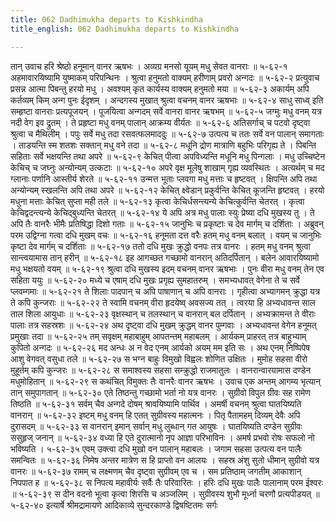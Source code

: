 ```yaml
---
title: 062 Dadhimukha departs to Kishkindha
title_english: 062 Dadhimukha departs to Kishkindha

---
```

<div class="audioEmbed"  caption="श्रीराम-हरिसीताराममूर्ति-घनपाठिभ्यां वचनम्" src="https://archive.org/download/Ramayana-recitation-Sriram-harisItArAmamUrti-Ghanapaati-v2/Kanda_5/Kanda_5_SK-062-Dadhimukha_departs_to_Kishkindha.mp3"></div>
तान् उवाच हरि श्रेष्ठो हनूमान् वानर ऋषभः ।  
अव्यग्र मनसो यूयम् मधु सेवत वानराः ॥ ५-६२-१  
अहमावारयिष्यामि युष्माकम् परिपन्थिनः ।  
श्रुत्वा हनुमतो वाक्यम् हरीणाम् प्रवरो अन्गदः ॥ ५-६२-२  
प्रत्युवाच प्रसन्न आत्मा पिबन्तु हरयो मधु ।  
अवश्यम् कृत कार्यस्य वाक्यम् हनुमतो मया ॥ ५-६२-३  
अकार्यम् अपि कर्तव्यम् किम् अन्ग पुनः ईदृशम् ।  
अन्दगस्य मुखात् श्रुत्वा वचनम् वानर ऋषभाः ॥ ५-६२-४  
साधु साध्व् इति सम्हृष्टा वानराः प्रत्यपूजयन् ।  
पूजयित्वा अन्गदम् सर्वे वानरा वानर ऋषभम् ॥ ५-६२-५  
जग्मुः मधु वनम् यत्र नदी वेग इव द्रुतम् ।  
ते प्रहृष्टा मधु वनम् पालान् आक्रम्य वीर्यतः ॥ ५-६२-६  
अतिसर्गाच् च पटवो दृष्ट्वा श्रुत्वा च मैथिलीम् ।  
पपुः सर्वे मधु तदा रसवत्फलमाददुः ॥ ५-६२-७  
उत्पत्य च ततः सर्वे वन पालान् समागताः ।  
ताडयन्ति स्म शतशः सक्तान् मधु वने तदा ॥ ५-६२-८  
मधूनि द्रोण मात्राणि बहुभिः परिगृह्य ते ।  
पिबन्ति सहिताः सर्वे भक्षयन्ति तथा अपरे ॥ ५-६२-९  
केचित् पीत्वा अपविध्यन्ति मधूनि मधु पिन्गलाः ।  
मधु उच्चिष्टेन केचिच् च जघ्नुः अन्योन्यम् उत्कटाः ॥ ५-६२-१०  
अपरे वृक्ष मूलेषु शाखाम् गृह्य व्यवस्थितः ।  
अत्यर्थम् च मद ग्लानाः पर्णानि आस्तीर्य शेरते ॥ ५-६२-११  
उन्मत्त भूताः प्लवगा मधु मत्ताः च हृष्टवत् ।  
क्षिपन्ति अपि तथा अन्योन्यम् स्खलन्ति अपि तथा अपरे ॥ ५-६२-१२  
केचित् क्ष्वेडान् प्रकुर्वन्ति केचित् कूजन्ति हृष्टवत् ।  
हरयो मधुना मत्ताः केचित् सुप्ता मही तले ॥ ५-६२-१३  
कृत्वा केचिर्धसन्त्यन्ये केचित्कुर्वन्ति चेतरत् ।  
कृत्वा केचिद्वदन्त्यन्ये केचिद्बुध्यन्ति चेतरत् ॥ ५-६२-१४  
ये अपि अत्र मधु पालाः स्युः प्रेष्या दधि मुखस्य तु ।  
ते अपि तैः वानरैः भीमैः प्रतिषिद्धा दिशो गताः ॥ ५-६२-१५  
जानुभिः च प्रकृष्टाः च देव मार्गम् च दर्शिताः ।  
अब्रुवन् परम उद्विग्ना गत्वा दधि मुखम् वचः ॥ ५-६२-१६  
हनूमता दत्त वरैः हतम् मधु वनम् बलात् ।  
वयम् च जानुभिः कृष्टा देव मार्गम् च दर्शिताः ॥ ५-६२-१७  
ततो दधि मुखः क्रुद्धो वनपः तत्र वानरः ।  
हतम् मधु वनम् श्रुत्वा सान्त्वयामास तान् हरीन् ॥ ५-६२-१८  
इह आगच्छत गच्छामो वानरान् अतिदर्पितान् ।  
बलेन आवारयिष्यामो मधु भक्षयतो वयम् ॥ ५-६२-१९  
श्रुत्वा दधि मुखस्य इदम् वचनम् वानर ऋषभाः ।  
पुनः वीरा मधु वनम् तेन एव सहिता ययुः ॥ ५-६२-२०  
मध्ये च एषाम् दधि मुखः प्रगृह्य सुमहातरुम् ।  
समभ्यधावत् वेगेना ते च सर्वे प्लवम्गमाः ॥ ५-६२-२१  
ते शिलाः पादपान् च अपि पाषाणान् च अपि वानराः ।  
गृहीत्वा अभ्यागमन् क्रुद्धा यत्र ते कपि कुन्जराः ॥ ५-६२-२२  
ते स्वामि वचनम् वीरा हृदयेष्व् अवसज्य तत् ।  
त्वरया हि अभ्यधावन्त साल ताल शिला आयुधाः ॥ ५-६२-२३  
वृक्षस्थान् च तलस्थान् च वानरान् बल दर्पितान् ।  
अभ्यक्रामन्त ते वीराः पालाः तत्र सहस्रशः ॥ ५-६२-२४  
अथ दृष्ट्वा दधि मुखम् क्रुद्धम् वानर पुम्गवाः ।  
अभ्यधावन्त वेगेन हनूमत् प्रमुखाः तदा ॥ ५-६२-२५  
तम् सवृक्षम् महाबाहुम् आपतन्तम् महाबलम् ।  
आर्यकम् प्राहरत् तत्र बाहुभ्याम् कुपितो अन्गदः ॥ ५-६२-२६  
मद अन्धः अ न वेद एनम् आर्यको अयम् मम इति सः ।  
अथ एनम् निष्पिपेष आशु वेगवत् वसुधा तले ॥ ५-६२-२७  
स भग्न बाहुः विमुखो विह्वलः शोणित उक्षितः ।  
मुमोह सहसा वीरो मुहूर्तम् कपि कुन्जरः ॥ ५-६२-२८  
स समाश्वस्य सहसा सम्क्रुद्धो राजमातुलः ।  
वानरान्वारयामास दण्डेन मधुमोहितान् ॥ ५-६२-२९  
स कथंचित् विमुक्तः तैः वानरैः वानर ऋषभः ।  
उवाच एक अन्तम् आगम्य भृत्यान् तान् समुपागतान् ॥ ५-६२-३०  
एते तिष्ठन्तु गच्छामो भर्ता नो यत्र वानरः ।  
सुग्रीवो विपुल ग्रीवः सह रामेण तिष्ठति ॥ ५-६२-३१  
सर्वम् चैव अन्गदे दोषम् श्रावयिष्यामि पार्थिव ।  
अमर्षी वचनम् श्रुत्वा घातयिष्यति वानरान् ॥ ५-६२-३२  
इष्टम् मधु वनम् हि एतत् सुग्रीवस्य महात्मनः ।  
पितृ पैतामहम् दिव्यम् देवैः अपि दुरासदम् ॥ ५-६२-३३  
स वानरान् इमान् सर्वान् मधु लुब्धान् गत आयुषः ।  
घातयिष्यति दण्डेन सुग्रीवः ससुहृज् जनान् ॥ ५-६२-३४  
वध्या हि एते दुरात्मानो नृप आज्ञा परिभाविनः ।  
अमर्ष प्रभवो रोषः सफलो नो भविष्यति । ५-६२-३५  
एवम् उक्त्वा दधि मुखो वन पालान् महाबलः ।  
जगाम सहसा उत्पत्य वन पालैः समन्वितः ॥ ५-६२-३६  
निमेष अन्तर मात्रेण स हि प्राप्तो वन आलयः ।  
सहस्र अंशु सुतो धीमान् सुग्रीवो यत्र वानरः ॥ ५-६२-३७  
रामम् च लक्ष्मणम् चैव दृष्ट्वा सुग्रीवम् एव च ।  
सम प्रतिष्ठाम् जगतीम् आकाशान् निपपात ह ॥ ५-६२-३८  
स निपत्य महावीर्यः सर्वैः तैः परिवारितः ।  
हरिः दधि मुखः पालैः पालानाम् परम ईश्वरः ॥ ५-६२-३९  
स दीन वदनो भूत्वा कृत्वा शिरसि च अञ्जलिम् ।  
सुग्रीवस्य शुभौ मूर्ध्ना चरणौ प्रत्यपीडयत् ॥ ५-६२-४०  
इत्यार्षे श्रीमद्रामायणे आदिकाव्ये सुन्दरकाण्डे द्विषष्टितमः सर्गः